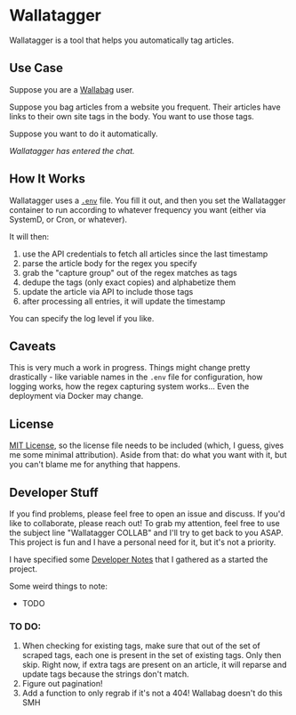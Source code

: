 # Wallatagger

Wallatagger is a tool that helps you automatically tag articles.

## Use Case

Suppose you are a [Wallabag](https://github.com/wallabag/wallabag) user.

Suppose you bag articles from a website you frequent. Their articles have links to their own site tags in the body. You want to use those tags.

Suppose you want to do it automatically.

*Wallatagger has entered the chat.*

## How It Works

Wallatagger uses a [`.env`](.env.example) file. You fill it out, and then you set the Wallatagger container to run according to whatever frequency you want (either via SystemD, or Cron, or whatever).

It will then:
1. use the API credentials to fetch all articles since the last timestamp
1. parse the article body for the regex you specify
1. grab the "capture group" out of the regex matches as tags
1. dedupe the tags (only exact copies) and alphabetize them
1. update the article via API to include those tags
1. after processing all entries, it will update the timestamp

You can specify the log level if you like.

## Caveats

This is very much a work in progress. Things might change pretty drastically - like variable names in the `.env` file for configuration, how logging works, how the regex capturing system works... Even the deployment via Docker may change.

## License

[MIT License](LICENSE), so the license file needs to be included (which, I guess, gives me some minimal attribution). Aside from that: do what you want with it, but you can't blame me for anything that happens.

## Developer Stuff

If you find problems, please feel free to open an issue and discuss. If you'd like to collaborate, please reach out! To grab my attention, feel free to use the subject line "Wallatagger COLLAB" and I'll try to get back to you ASAP. This project is fun and I have a personal need for it, but it's not a priority.

I have specified some [Developer Notes](DEV_NOTES.md) that I gathered as a started the project.

Some weird things to note:
* TODO

### TO DO:

1. When checking for existing tags, make sure that out of the set of scraped tags, each one is present in the set of existing tags. Only then skip. Right now, if extra tags are present on an article, it will reparse and update tags because the strings don't match.
1. Figure out pagination!
1. Add a function to only regrab if it's not a 404! Wallabag doesn't do this SMH